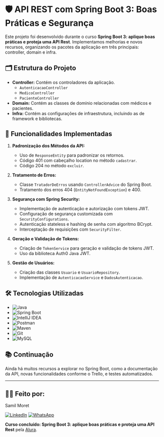 # 🛡️ API REST com Spring Boot 3: Boas Práticas e Segurança

Este projeto foi desenvolvido durante o curso **Spring Boot 3: aplique boas práticas e proteja uma API Rest**. Implementamos melhorias e novos recursos, organizando os pacotes da aplicação em três principais: controller, domain e infra.

## 🗂️ Estrutura do Projeto

- **Controller:** Contém os controladores da aplicação.
  - `AutenticacaoController`
  - `MedicoController`
  - `PacienteController`
- **Domain:** Contém as classes de domínio relacionadas com médicos e pacientes.
- **Infra:** Contém as configurações de infraestrutura, incluindo as de framework e bibliotecas.

## 🚀 Funcionalidades Implementadas

1. **Padronização dos Métodos da API:**
   - Uso de `ResponseEntity` para padronizar os retornos.
   - Código 401 com cabeçalho location no método `cadastrar`.
   - Código 204 no método `excluir`.

2. **Tratamento de Erros:**
   - Classe `TratadorDeErros` usando `ControllerAdvice` do Spring Boot.
   - Tratamento dos erros 404 (`EntityNotFoundException`) e 400.

3. **Segurança com Spring Security:**
   - Implementação de autenticação e autorização com tokens JWT.
   - Configuração de segurança customizada com `SecurityConfigurations`.
   - Autenticação stateless e hashing de senha com algoritmo BCrypt.
   - Interceptação de requisições com `SecurityFilter`.

4. **Geração e Validação de Tokens:**
   - Criação de `TokenService` para geração e validação de tokens JWT.
   - Uso da biblioteca Auth0 Java JWT.

5. **Gestão de Usuários:**
   - Criação das classes `Usuario` e `UsuarioRepository`.
   - Implementação de `AutenticacaoService` e `DadosAutenticacao`.

## 🛠️ Tecnologias Utilizadas

- ![Java](https://img.shields.io/badge/Java-ED8B00?style=for-the-badge&logo=java&logoColor=white)
- ![Spring Boot](https://img.shields.io/badge/Spring_Boot-F2F4F9?style=for-the-badge&logo=spring-boot)
- ![IntelliJ IDEA](https://img.shields.io/badge/IntelliJ-000000?style=for-the-badge&logo=intellij-idea&logoColor=white)
- ![Postman](https://img.shields.io/badge/Postman-FF6C37?style=for-the-badge&logo=postman&logoColor=white)
- ![Maven](https://img.shields.io/badge/Maven-C71A36?style=for-the-badge&logo=apache-maven&logoColor=white) 
- ![Git](https://img.shields.io/badge/Git-F05032?style=for-the-badge&logo=git&logoColor=white) 
- ![MySQL](https://img.shields.io/badge/MySQL-4479A1?style=for-the-badge&logo=mysql&logoColor=white)

## 📚 Continuação

Ainda há muitos recursos a explorar no Spring Boot, como a documentação da API, novas funcionalidades conforme o Trello, e testes automatizados.

---
## 🧑‍💻 Feito por:
Samil Moret

[![LinkedIn](https://img.icons8.com/color/48/linkedin.png)](https://www.linkedin.com/in/sanara-maciel-felicio-99521bb8/)
[![WhatsApp](https://img.icons8.com/color/48/whatsapp--v1.png)](https://linkwhats.app/f27e11)

**Curso concluído: Spring Boot 3: aplique boas práticas e proteja uma API Rest** pela [Alura](https://www.alura.com.br/).
